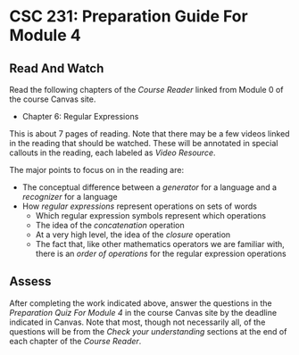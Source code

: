 # CSC 231: Preparation Guide For Module 4
## Read And Watch
Read the following chapters of the *Course Reader* linked from Module 0 of the course Canvas site. 
* Chapter 6: Regular Expressions

This is about $7$ pages of reading. Note that there may be a few videos linked in the reading that should be watched. These will be annotated in special callouts in the reading, each labeled as *Video Resource*.

The major points to focus on in the reading are:
* The conceptual difference between a *generator* for a language and a *recognizer* for a language
* How *regular expressions* represent operations on sets of words
	* Which regular expression symbols represent which operations
	* The idea of the *concatenation* operation
	* At a very high level, the idea of the *closure* operation
	* The fact that, like other mathematics operators we are familiar with, there is an *order of operations* for the regular expression operations
## Assess
After completing the work indicated above, answer the questions in the *Preparation Quiz For Module 4* in the course Canvas site by the deadline indicated in Canvas. Note that most, though not necessarily all, of the questions will be from the *Check your understanding* sections at the end of each chapter of the *Course Reader*.
